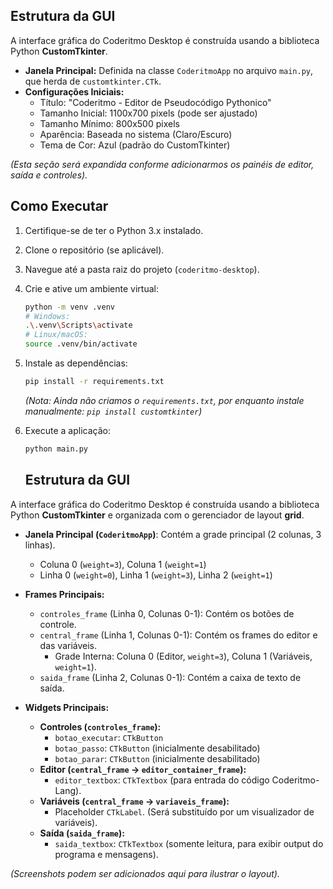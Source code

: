 ## Estrutura da GUI

A interface gráfica do Coderitmo Desktop é construída usando a biblioteca Python **CustomTkinter**.

*   **Janela Principal:** Definida na classe `CoderitmoApp` no arquivo `main.py`, que herda de `customtkinter.CTk`.
*   **Configurações Iniciais:**
    *   Título: "Coderitmo - Editor de Pseudocódigo Pythonico"
    *   Tamanho Inicial: 1100x700 pixels (pode ser ajustado)
    *   Tamanho Mínimo: 800x500 pixels
    *   Aparência: Baseada no sistema (Claro/Escuro)
    *   Tema de Cor: Azul (padrão do CustomTkinter)

*(Esta seção será expandida conforme adicionarmos os painéis de editor, saída e controles).*

## Como Executar

1.  Certifique-se de ter o Python 3.x instalado.
2.  Clone o repositório (se aplicável).
3.  Navegue até a pasta raiz do projeto (`coderitmo-desktop`).
4.  Crie e ative um ambiente virtual:
    ```bash
    python -m venv .venv
    # Windows:
    .\.venv\Scripts\activate
    # Linux/macOS:
    source .venv/bin/activate
    ```
5.  Instale as dependências:
    ```bash
    pip install -r requirements.txt
    ```
    *(Nota: Ainda não criamos o `requirements.txt`, por enquanto instale manualmente: `pip install customtkinter`)*
6.  Execute a aplicação:
    ```bash
    python main.py
    ```

    ## Estrutura da GUI

A interface gráfica do Coderitmo Desktop é construída usando a biblioteca Python **CustomTkinter** e organizada com o gerenciador de layout **grid**.

*   **Janela Principal (`CoderitmoApp`)**: Contém a grade principal (2 colunas, 3 linhas).
    *   Coluna 0 (`weight=3`), Coluna 1 (`weight=1`)
    *   Linha 0 (`weight=0`), Linha 1 (`weight=3`), Linha 2 (`weight=1`)

*   **Frames Principais:**
    *   `controles_frame` (Linha 0, Colunas 0-1): Contém os botões de controle.
    *   `central_frame` (Linha 1, Colunas 0-1): Contém os frames do editor e das variáveis.
        *   Grade Interna: Coluna 0 (Editor, `weight=3`), Coluna 1 (Variáveis, `weight=1`).
    *   `saida_frame` (Linha 2, Colunas 0-1): Contém a caixa de texto de saída.

*   **Widgets Principais:**
    *   **Controles (`controles_frame`):**
        *   `botao_executar`: `CTkButton`
        *   `botao_passo`: `CTkButton` (inicialmente desabilitado)
        *   `botao_parar`: `CTkButton` (inicialmente desabilitado)
    *   **Editor (`central_frame` -> `editor_container_frame`):**
        *   `editor_textbox`: `CTkTextbox` (para entrada do código Coderitmo-Lang).
    *   **Variáveis (`central_frame` -> `variaveis_frame`):**
        *   Placeholder `CTkLabel`. (Será substituído por um visualizador de variáveis).
    *   **Saída (`saida_frame`):**
        *   `saida_textbox`: `CTkTextbox` (somente leitura, para exibir output do programa e mensagens).

*(Screenshots podem ser adicionados aqui para ilustrar o layout).*